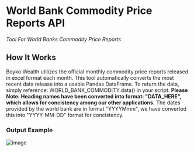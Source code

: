 # World Bank Commodity Price Reports API
_Tool For World Banks Commodity Price Reports_

## How It Works
Boyko Wealth utilizes the official monthly commodity price reports released in excel format each month. This tool automatically converts the most recent data release into a usable Pandas DataFrame. 
To return the data, simply reference: WORLD_BANK_COMMODITY.data() in your script. **Please Note: Heading names have been converted into format: "DATA_HERE", which allows for concistency among our other applications.** The dates provided by the world bank are in format "YYYYMmm", we have converted this into "YYYY-MM-DD" format for concistency.

### Output Example
![image](https://github.com/user-attachments/assets/09cf0da8-af7c-499e-a3cb-c7b48d861412)

